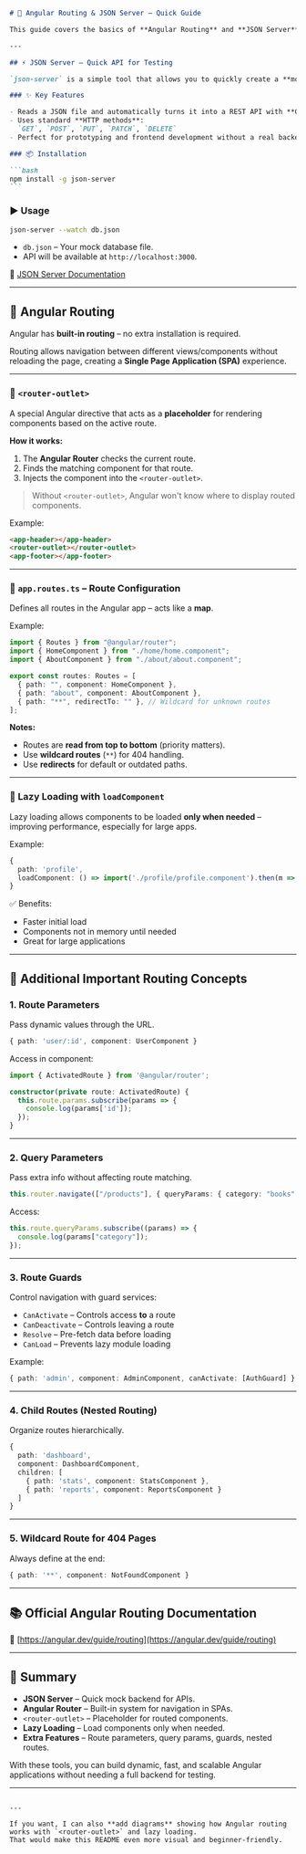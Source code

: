 ````markdown
# 📌 Angular Routing & JSON Server – Quick Guide

This guide covers the basics of **Angular Routing** and **JSON Server** usage, along with some additional important concepts for building and managing routes in Angular applications.

---

## ⚡ JSON Server – Quick API for Testing

`json-server` is a simple tool that allows you to quickly create a **mock REST API** without writing backend code.

### ✨ Key Features

- Reads a JSON file and automatically turns it into a REST API with **CRUD** routes.
- Uses standard **HTTP methods**:  
  `GET`, `POST`, `PUT`, `PATCH`, `DELETE`
- Perfect for prototyping and frontend development without a real backend.

### 📦 Installation

```bash
npm install -g json-server
```
````

### ▶️ Usage

```bash
json-server --watch db.json
```

- `db.json` – Your mock database file.
- API will be available at `http://localhost:3000`.

📄 [JSON Server Documentation](https://www.npmjs.com/package/json-server)

---

## 🚦 Angular Routing

Angular has **built-in routing** – no extra installation is required.

Routing allows navigation between different views/components without reloading the page, creating a **Single Page Application (SPA)** experience.

---

### 🔹 `<router-outlet>`

A special Angular directive that acts as a **placeholder** for rendering components based on the active route.

**How it works:**

1. The **Angular Router** checks the current route.
2. Finds the matching component for that route.
3. Injects the component into the `<router-outlet>`.

> Without `<router-outlet>`, Angular won't know where to display routed components.

Example:

```html
<app-header></app-header>
<router-outlet></router-outlet>
<app-footer></app-footer>
```

---

### 📜 `app.routes.ts` – Route Configuration

Defines all routes in the Angular app – acts like a **map**.

Example:

```typescript
import { Routes } from "@angular/router";
import { HomeComponent } from "./home/home.component";
import { AboutComponent } from "./about/about.component";

export const routes: Routes = [
  { path: "", component: HomeComponent },
  { path: "about", component: AboutComponent },
  { path: "**", redirectTo: "" }, // Wildcard for unknown routes
];
```

**Notes:**

- Routes are **read from top to bottom** (priority matters).
- Use **wildcard routes** (`**`) for 404 handling.
- Use **redirects** for default or outdated paths.

---

### 🚀 Lazy Loading with `loadComponent`

Lazy loading allows components to be loaded **only when needed** – improving performance, especially for large apps.

Example:

```typescript
{
  path: 'profile',
  loadComponent: () => import('./profile/profile.component').then(m => m.ProfileComponent)
}
```

✅ Benefits:

- Faster initial load
- Components not in memory until needed
- Great for large applications

---

## 🔑 Additional Important Routing Concepts

### 1. **Route Parameters**

Pass dynamic values through the URL.

```typescript
{ path: 'user/:id', component: UserComponent }
```

Access in component:

```typescript
import { ActivatedRoute } from '@angular/router';

constructor(private route: ActivatedRoute) {
  this.route.params.subscribe(params => {
    console.log(params['id']);
  });
}
```

---

### 2. **Query Parameters**

Pass extra info without affecting route matching.

```typescript
this.router.navigate(["/products"], { queryParams: { category: "books" } });
```

Access:

```typescript
this.route.queryParams.subscribe((params) => {
  console.log(params["category"]);
});
```

---

### 3. **Route Guards**

Control navigation with guard services:

- `CanActivate` – Controls access **to** a route
- `CanDeactivate` – Controls leaving a route
- `Resolve` – Pre-fetch data before loading
- `CanLoad` – Prevents lazy module loading

Example:

```typescript
{ path: 'admin', component: AdminComponent, canActivate: [AuthGuard] }
```

---

### 4. **Child Routes (Nested Routing)**

Organize routes hierarchically.

```typescript
{
  path: 'dashboard',
  component: DashboardComponent,
  children: [
    { path: 'stats', component: StatsComponent },
    { path: 'reports', component: ReportsComponent }
  ]
}
```

---

### 5. **Wildcard Route for 404 Pages**

Always define at the end:

```typescript
{ path: '**', component: NotFoundComponent }
```

---

## 📚 Official Angular Routing Documentation

🔗 [https://angular.dev/guide/routing](https://angular.dev/guide/routing)

---

## 🏁 Summary

- **JSON Server** – Quick mock backend for APIs.
- **Angular Router** – Built-in system for navigation in SPAs.
- `<router-outlet>` – Placeholder for routed components.
- **Lazy Loading** – Load components only when needed.
- **Extra Features** – Route parameters, query params, guards, nested routes.

With these tools, you can build dynamic, fast, and scalable Angular applications without needing a full backend for testing.

---

```

---

If you want, I can also **add diagrams** showing how Angular routing works with `<router-outlet>` and lazy loading.
That would make this README even more visual and beginner-friendly.
```
